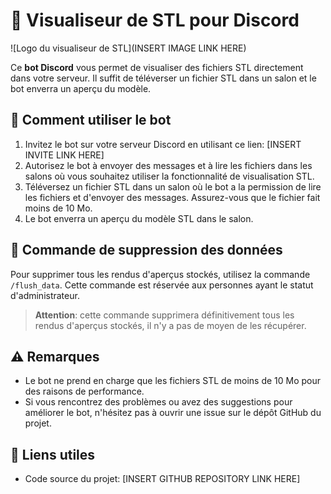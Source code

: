 # 🚀 Visualiseur de STL pour Discord

![Logo du visualiseur de STL](INSERT IMAGE LINK HERE)

Ce **bot Discord** vous permet de visualiser des fichiers STL directement dans votre serveur. Il suffit de téléverser un fichier STL dans un salon et le bot enverra un aperçu du modèle.

## 🔧 Comment utiliser le bot

1. Invitez le bot sur votre serveur Discord en utilisant ce lien: [INSERT INVITE LINK HERE]
2. Autorisez le bot à envoyer des messages et à lire les fichiers dans les salons où vous souhaitez utiliser la fonctionnalité de visualisation STL.
3. Téléversez un fichier STL dans un salon où le bot a la permission de lire les fichiers et d'envoyer des messages. Assurez-vous que le fichier fait moins de 10 Mo.
4. Le bot enverra un aperçu du modèle STL dans le salon.

## 🚫 Commande de suppression des données

Pour supprimer tous les rendus d'aperçus stockés, utilisez la commande `/flush_data`. Cette commande est réservée aux personnes ayant le statut d'administrateur.

> **Attention**: cette commande supprimera définitivement tous les rendus d'aperçus stockés, il n'y a pas de moyen de les récupérer.

## ⚠️ Remarques

- Le bot ne prend en charge que les fichiers STL de moins de 10 Mo pour des raisons de performance.
- Si vous rencontrez des problèmes ou avez des suggestions pour améliorer le bot, n'hésitez pas à ouvrir une issue sur le dépôt GitHub du projet.

## 🔗 Liens utiles

- Code source du projet: [INSERT GITHUB REPOSITORY LINK HERE]
